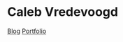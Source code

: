 # Caleb Vredevoogd

[Blog]("https://calebvred.github.io/myblog/")
[Portfolio]("https://calebvred.github.io/myportfolio")
